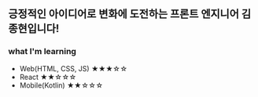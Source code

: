 ## 긍정적인 아이디어로 변화에 도전하는 프론트 엔지니어 김종현입니다!
### what I'm learning
 - Web(HTML, CSS, JS) ★★★☆☆
 - React ★★☆☆☆
 - Mobile(Kotlin) ★★☆☆☆
